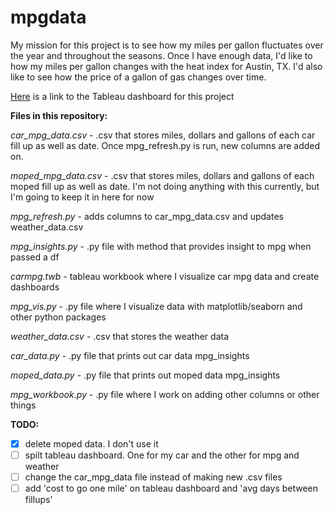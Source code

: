 # mpgdata

My mission for this project is to see how my miles per gallon fluctuates over the year and throughout the seasons. Once I have enough data, I'd like to how my miles per gallon changes with the heat index for Austin, TX. I'd also like to see how the price of a gallon of gas changes over time.

[Here](https://public.tableau.com/profile/ethan.fuerst#!/vizhome/mpgdatavis/Dashboard) is a link to the Tableau dashboard for this project

**Files in this repository:**

_*car_mpg_data.csv*_ - .csv that stores miles, dollars and gallons of each car fill up as well as date. Once mpg_refresh.py is run, new columns are added on.

_*moped_mpg_data.csv*_ - .csv that stores miles, dollars and gallons of each moped fill up as well as date. I'm not doing anything with this currently, but I'm going to keep it in here for now

_*mpg_refresh.py*_ - adds columns to car_mpg_data.csv and updates weather_data.csv

_*mpg_insights.py*_ - .py file with method that provides insight to mpg when passed a df

_*carmpg.twb*_ - tableau workbook where I visualize car mpg data and create dashboards

_*mpg_vis.py*_ - .py file where I visualize data with matplotlib/seaborn and other python packages

_*weather_data.csv*_ - .csv that stores the weather data

_*car_data.py*_ - .py file that prints out car data mpg_insights

_*moped_data.py*_ - .py file that prints out moped data mpg_insights

_*mpg_workbook.py*_ - .py file where I work on adding other columns or other things

**TODO:**

- [x] delete moped data. I don't use it
- [ ] spilt tableau dashboard. One for my car and the other for mpg and weather
- [ ] change the car_mpg_data file instead of making new .csv files
- [ ] add 'cost to go one mile' on tableau dashboard and 'avg days between fillups'
